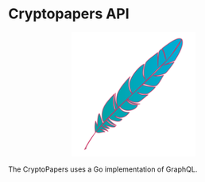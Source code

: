 # Cryptopapers API

<p align="center">
  <img src="./docs/assets/go_variant.svg" width="250">
</p>

The CryptoPapers uses a Go implementation of GraphQL.

